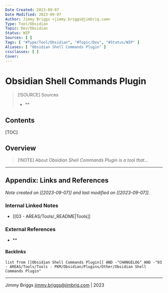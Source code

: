 ```yaml
---
Date Created: 2023-09-07
Date Modified: 2023-09-07
Author: Jimmy Briggs <jimmy.briggs@jimbrig.com>
Type: Tool/Obsidian
Topic: Dev/Obsidian
Status: WIP
Sources: [ ]
Tags: [ "#Type/Tool/Obsidian", "#Topic/Dev", "#Status/WIP" ]
Aliases: [ "Obsidian Shell Commands Plugin" ]
cssclasses: [ ]
Cover:
---
```


# Obsidian Shell Commands Plugin

> [!SOURCE] Sources
> - **

## Contents

[TOC]

## Overview

> [!NOTE] About
> *Obsidian Shell Commands Plugin is a tool that...*

***

## Appendix: Links and References

*Note created on [[2023-09-07]] and last modified on [[2023-09-07]].*

### Internal Linked Notes

- [[03 - AREAS/Tools/_README|Tools]]

### External References

- **

#### Backlinks

```dataview
list from [[Obsidian Shell Commands Plugin]] AND -"CHANGELOG" AND -"03 - AREAS/Tools/Tools - PKM/Obsidian/Plugins/Other/Obsidian Shell Commands Plugin"
```


***

Jimmy Briggs <jimmy.briggs@jimbrig.com> | 2023

